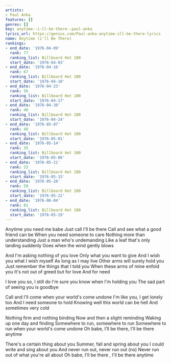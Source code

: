 ```yaml
---
artists:
- Paul Anka
features: []
genres: []
key: anytime--i-ll-be-there--paul-anka
lyrics_url: https://genius.com/Paul-anka-anytime-ill-be-there-lyrics
name: Anytime (i'll Be There)
rankings:
- end_date: '1976-04-09'
  rank: 77
  ranking_list: Billboard Hot 100
  start_date: '1976-04-03'
- end_date: '1976-04-16'
  rank: 67
  ranking_list: Billboard Hot 100
  start_date: '1976-04-10'
- end_date: '1976-04-23'
  rank: 56
  ranking_list: Billboard Hot 100
  start_date: '1976-04-17'
- end_date: '1976-04-30'
  rank: 46
  ranking_list: Billboard Hot 100
  start_date: '1976-04-24'
- end_date: '1976-05-07'
  rank: 40
  ranking_list: Billboard Hot 100
  start_date: '1976-05-01'
- end_date: '1976-05-14'
  rank: 35
  ranking_list: Billboard Hot 100
  start_date: '1976-05-08'
- end_date: '1976-05-21'
  rank: 33
  ranking_list: Billboard Hot 100
  start_date: '1976-05-15'
- end_date: '1976-05-28'
  rank: 50
  ranking_list: Billboard Hot 100
  start_date: '1976-05-22'
- end_date: '1976-06-04'
  rank: 81
  ranking_list: Billboard Hot 100
  start_date: '1976-05-29'
---
```

Anytime you need me babe
Just call I'll be there
Call and see what a good friend can be
When you need someone to care
Nothing more than understanding
Just a man who's undemanding
Like a leaf that's only landing suddenly
Goes when the wind gently blows

And I'm asking nothing of you love
Only what you want to give
And I wish you what I wish myself
As long as I may live
Other arms will surely hold you
Just remember the things that I told you
When these arms of mine enfold you
It's not out of greed but for love
And for need

I love you so, I still do
I'm sure you know when I'm holding you
The sad part of seeing you is goodbye

Call and I'll come when your world's come undone
I'm like you, I get lonely too
And I need someone to hold
Knowing well this world can be hell
And sometimes very cold

Nothing firm and nothing binding
Now and then a slight reminding
Waking up one day and finding
Somewhere to run, somewhere to run
Somewhere to run when your world's come undone
Oh babe, I'll be there, I'll be there anytime

There's a certain thing about you
Summer, fall and spring about you
I could write and sing about you
And never run out, never run out (no)
Never run out of what you're all about
Oh babe, I'll be there , I'll be there anytime
